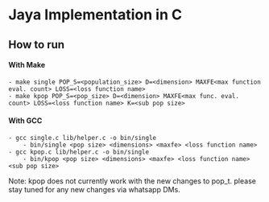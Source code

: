 # Jaya Implementation in C

## How to run
#### With Make
    - make single POP_S=<population_size> D=<dimension> MAXFE<max function eval. count> LOSS=<loss function name>
    - make kpop POP_S=<pop_size> D=<dimension> MAXFE<max func. eval. count> LOSS=<loss function name> K=<sub pop size>

#### With GCC
    - gcc single.c lib/helper.c -o bin/single
        - bin/single <pop size> <dimensions> <maxfe> <loss function name>
    - gcc kpop.c lib/helper.c -o bin/single 
        - bin/kpop <pop size> <dimensions> <maxfe> <loss function name> <sub pop size>


Note: kpop does not currently work with the new changes to pop_t. please stay tuned for any new changes via whatsapp DMs.
